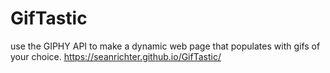 # GifTastic
use the GIPHY API to make a dynamic web page that populates with gifs of your choice.
https://seanrichter.github.io/GifTastic/
